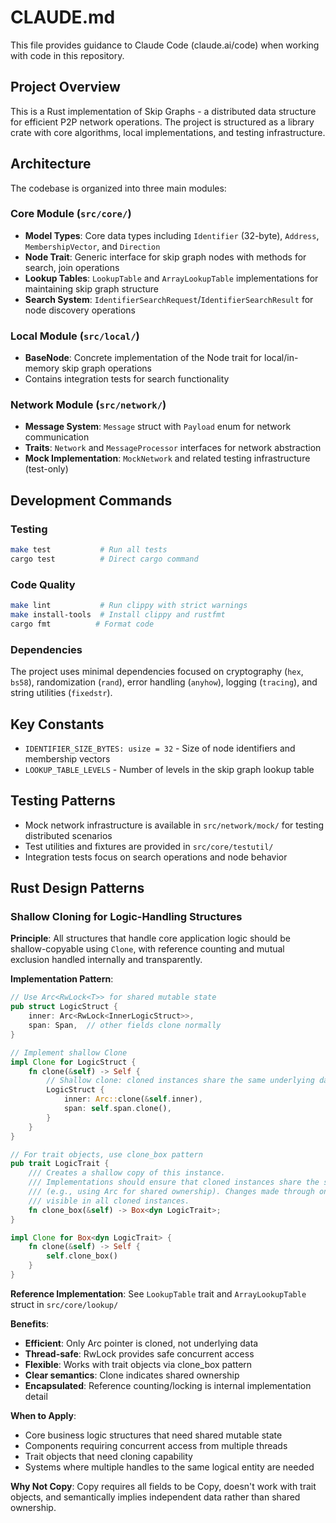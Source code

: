 # CLAUDE.md

This file provides guidance to Claude Code (claude.ai/code) when working with code in this repository.

## Project Overview

This is a Rust implementation of Skip Graphs - a distributed data structure for efficient P2P network operations. The project is structured as a library crate with core algorithms, local implementations, and testing infrastructure.

## Architecture

The codebase is organized into three main modules:

### Core Module (`src/core/`)
- **Model Types**: Core data types including `Identifier` (32-byte), `Address`, `MembershipVector`, and `Direction`
- **Node Trait**: Generic interface for skip graph nodes with methods for search, join operations
- **Lookup Tables**: `LookupTable` and `ArrayLookupTable` implementations for maintaining skip graph structure
- **Search System**: `IdentifierSearchRequest`/`IdentifierSearchResult` for node discovery operations

### Local Module (`src/local/`)
- **BaseNode**: Concrete implementation of the Node trait for local/in-memory skip graph operations
- Contains integration tests for search functionality

### Network Module (`src/network/`)
- **Message System**: `Message` struct with `Payload` enum for network communication
- **Traits**: `Network` and `MessageProcessor` interfaces for network abstraction
- **Mock Implementation**: `MockNetwork` and related testing infrastructure (test-only)

## Development Commands

### Testing
```bash
make test           # Run all tests
cargo test          # Direct cargo command
```

### Code Quality
```bash
make lint           # Run clippy with strict warnings
make install-tools  # Install clippy and rustfmt
cargo fmt          # Format code
```

### Dependencies
The project uses minimal dependencies focused on cryptography (`hex`, `bs58`), randomization (`rand`), error handling (`anyhow`), logging (`tracing`), and string utilities (`fixedstr`).

## Key Constants
- `IDENTIFIER_SIZE_BYTES: usize = 32` - Size of node identifiers and membership vectors
- `LOOKUP_TABLE_LEVELS` - Number of levels in the skip graph lookup table

## Testing Patterns
- Mock network infrastructure is available in `src/network/mock/` for testing distributed scenarios
- Test utilities and fixtures are provided in `src/core/testutil/`
- Integration tests focus on search operations and node behavior

## Rust Design Patterns

### Shallow Cloning for Logic-Handling Structures

**Principle**: All structures that handle core application logic should be shallow-copyable using `Clone`, with reference counting and mutual exclusion handled internally and transparently.

**Implementation Pattern**:
```rust
// Use Arc<RwLock<T>> for shared mutable state
pub struct LogicStruct {
    inner: Arc<RwLock<InnerLogicStruct>>,
    span: Span,  // other fields clone normally
}

// Implement shallow Clone
impl Clone for LogicStruct {
    fn clone(&self) -> Self {
        // Shallow clone: cloned instances share the same underlying data via Arc
        LogicStruct {
            inner: Arc::clone(&self.inner),
            span: self.span.clone(),
        }
    }
}

// For trait objects, use clone_box pattern
pub trait LogicTrait {
    /// Creates a shallow copy of this instance.
    /// Implementations should ensure that cloned instances share the same underlying data
    /// (e.g., using Arc for shared ownership). Changes made through one instance should be
    /// visible in all cloned instances.
    fn clone_box(&self) -> Box<dyn LogicTrait>;
}

impl Clone for Box<dyn LogicTrait> {
    fn clone(&self) -> Self {
        self.clone_box()
    }
}
```

**Reference Implementation**: See `LookupTable` trait and `ArrayLookupTable` struct in `src/core/lookup/`

**Benefits**:
- **Efficient**: Only Arc pointer is cloned, not underlying data
- **Thread-safe**: RwLock provides safe concurrent access
- **Flexible**: Works with trait objects via clone_box pattern
- **Clear semantics**: Clone indicates shared ownership
- **Encapsulated**: Reference counting/locking is internal implementation detail

**When to Apply**:
- Core business logic structures that need shared mutable state
- Components requiring concurrent access from multiple threads
- Trait objects that need cloning capability
- Systems where multiple handles to the same logical entity are needed

**Why Not Copy**: Copy requires all fields to be Copy, doesn't work with trait objects, and semantically implies independent data rather than shared ownership.